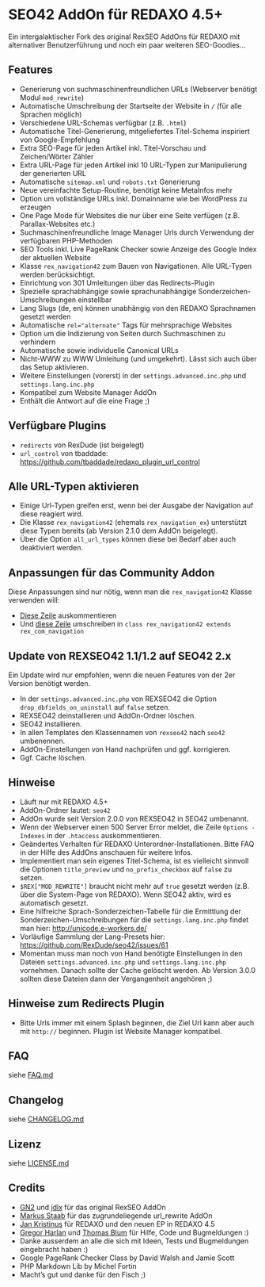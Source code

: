 SEO42 AddOn für REDAXO 4.5+
===========================

Ein intergalaktischer Fork des original RexSEO AddOns für REDAXO mit alternativer Benutzerführung und noch ein paar weiteren SEO-Goodies...

Features
--------

* Generierung von suchmaschinenfreundlichen URLs (Webserver benötigt Modul `mod_rewrite`)
* Automatische Umschreibung der Startseite der Website in `/` (für alle Sprachen möglich)
* Verschiedene URL-Schemas verfügbar (z.B. `.html`)
* Automatische Titel-Generierung, mitgeliefertes Titel-Schema inspiriert von Google-Empfehlung
* Extra SEO-Page für jeden Artikel inkl. Titel-Vorschau und Zeichen/Wörter Zähler
* Extra URL-Page für jeden Artikel inkl 10 URL-Typen zur Manipulierung der generierten URL
* Automatische `sitemap.xml` und `robots.txt` Generierung
* Neue vereinfachte Setup-Routine, benötigt keine MetaInfos mehr
* Option um vollständige URLs inkl. Domainname wie bei WordPress zu erzeugen
* One Page Mode für Websites die nur über eine Seite verfügen (z.B. Parallax-Websites etc.)
* Suchmaschinenfreundliche Image Manager Urls durch Verwendung der verfügbaren PHP-Methoden
* SEO Tools inkl. Live PageRank Checker sowie Anzeige des Google Index der aktuellen Website
* Klasse `rex_navigation42` zum Bauen von Navigationen. Alle URL-Typen werden berücksichtigt.
* Einrichtung von 301 Umleitungen über das Redirects-Plugin
* Spezielle sprachabhängige sowie sprachunabhängige Sonderzeichen-Umschreibungen einstellbar
* Lang Slugs (de, en) können unabhängig von den REDAXO Sprachnamen gesetzt werden
* Automatische `rel="alternate"` Tags für mehrsprachige Websites
* Option um die Indizierung von Seiten durch Suchmaschinen zu verhindern
* Automatische sowie individuelle Canonical URLs
* Nicht-WWW zu WWW Umleitung (und umgekehrt). Lässt sich auch über das Setup aktivieren.
* Weitere Einstellungen (vorerst) in der `settings.advanced.inc.php` und `settings.lang.inc.php`
* Kompatibel zum Website Manager AddOn
* Enthält die Antwort auf die eine Frage ;)

Verfügbare Plugins
------------------

* `redirects` von RexDude (ist beigelegt)
* `url_control` von tbaddade: <https://github.com/tbaddade/redaxo_plugin_url_control>

Alle URL-Typen aktivieren
-------------------------

* Einige Url-Typen greifen erst, wenn bei der Ausgabe der Navigation auf diese reagiert wird.
* Die Klasse `rex_navigation42` (ehemals `rex_navigation_ex`) unterstützt diese Typen bereits (ab Version 2.1.0 dem AddOn beigelegt).
* Über die Option `all_url_types` können diese bei Bedarf aber auch deaktiviert werden.

Anpassungen für das Community Addon
-----------------------------------

Diese Anpassungen sind nur nötig, wenn man die `rex_navigation42` Klasse verwenden will:

* [Diese Zeile](https://github.com/dergel/redaxo4_community/blob/master/plugins/auth/config.inc.php#L19) auskommentieren
* Und [diese Zeile](https://github.com/RexDude/seo42/blob/master/classes/class.rex_navigation42.inc.php#L3) umschreiben in `class rex_navigation42 extends rex_com_navigation`

Update von REXSEO42 1.1/1.2 auf SEO42 2.x
-----------------------------------------

Ein Update wird nur empfohlen, wenn die neuen Features von der 2er Version benötigt werden. 

* In der `settings.advanced.inc.php` von REXSEO42 die Option `drop_dbfields_on_uninstall` auf `false` setzen.
* REXSEO42 deinstallieren und AddOn-Ordner löschen.
* SEO42 installieren.
* In allen Templates den Klassennamen von `rexseo42` nach `seo42` umbenennen.
* AddOn-Einstellungen von Hand nachprüfen und ggf. korrigieren.
* Ggf. Cache löschen.

Hinweise
--------

* Läuft nur mit REDAXO 4.5+
* AddOn-Ordner lautet: `seo42`
* AddOn wurde seit Version 2.0.0 von REXSEO42 in SEO42 umbenannt.
* Wenn der Webserver einen 500 Server Error meldet, die Zeile `Options -Indexes` in der `.htaccess` auskommentieren.
* Geändertes Verhalten für REDAXO Unterordner-Installationen. Bitte FAQ in der Hilfe des AddOns anschauen für weitere Infos.
* Implementiert man sein eigenes Titel-Schema, ist es vielleicht sinnvoll die Optionen `title_preview` und `no_prefix_checkbox` auf `false` zu setzen.
* `$REX["MOD_REWRITE"]` braucht nicht mehr auf `true` gesetzt werden (z.B. über die System-Page von REDAXO). Wenn SEO42 aktiv, wird es automatisch gesetzt.
* Eine hilfreiche Sprach-Sonderzeichen-Tabelle für die Ermittlung der Sonderzeichen-Umschreibungen für die `settings.lang.inc.php` findet man hier: <http://unicode.e-workers.de/>
* Vorläufige Sammlung der Lang-Presets hier: <https://github.com/RexDude/seo42/issues/61>
* Momentan muss man noch von Hand benötigte Einstellungen in den Dateien `settings.advanced.inc.php` und `settings.lang.inc.php` vornehmen. Danach sollte der Cache gelöscht werden. Ab Version 3.0.0 sollten diese Dateien dann der Vergangenheit angehören ;)

Hinweise zum Redirects Plugin
-----------------------------

* Bitte Urls immer mit einem Splash beginnen, die Ziel Url kann aber auch mit `http://` beginnen. Plugin ist Website Manager kompatibel.

FAQ
---

siehe [FAQ.md](FAQ.md)

Changelog
---------

siehe [CHANGELOG.md](CHANGELOG.md)

Lizenz
------

siehe [LICENSE.md](LICENSE.md)

Credits
-------

* [GN2](https://github.com/gn2netwerk) und [jdlx](https://github.com/jdlx) für das original RexSEO AddOn
* [Markus Staab](https://github.com/staabm) für das zugrundeliegende url_rewrite AddOn
* [Jan Kristinus](http://github.com/dergel) für REDAXO und den neuen EP in REDAXO 4.5
* [Gregor Harlan](https://github.com/gharlan) und [Thomas Blum](https://github.com/tbaddade) für Hilfe, Code und Bugmeldungen :)
* Danke ausserdem an alle die sich mit Ideen, Tests und Bugmeldungen eingebracht haben :)
* Google PageRank Checker Class by David Walsh and Jamie Scott
* PHP Markdown Lib by Michel Fortin
* Macht’s gut und danke für den Fisch ;)

